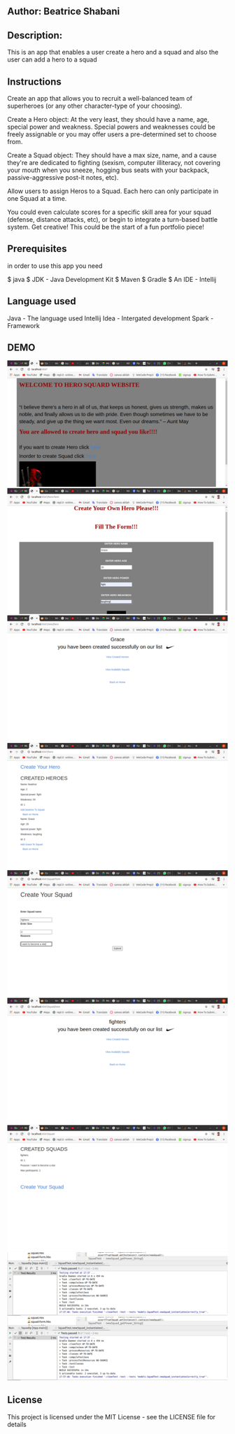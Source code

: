 ## Author: Beatrice Shabani
## Description:
This is an app that enables a user create a hero and a squad and also the user can add a hero to a squad

## Instructions
Create an app that allows you to recruit a well-balanced team of superheroes (or any other character-type of your choosing).

Create a Hero object: At the very least, they should have a name, age, special power and weakness. Special powers and weaknesses could be freely assignable or you may offer users a pre-determined set to choose from.

Create a Squad object: They should have a max size, name, and a cause they're are dedicated to fighting (sexism, computer illiteracy, not covering your mouth when you sneeze, hogging bus seats with your backpack, passive-aggressive post-it notes, etc).

Allow users to assign Heros to a Squad. Each hero can only participate in one Squad at a time.

You could even calculate scores for a specific skill area for your squad (defense, distance attacks, etc), or begin to integrate a turn-based battle system. Get creative! This could be the start of a fun portfolio piece!

## Prerequisites
in order to use this app you need

$ java
$ JDK - Java Development Kit
$ Maven
$ Gradle
$ An IDE - Intellij
## Language used
Java - The language used
Intellij Idea - Intergated development
Spark - Framework

## DEMO
![startingpage](src/main/resources/public/images/Hello.png)
![heroform](src/main/resources/public/images/Hform.png)
![successpage](src/main/resources/public/images/Sas.png)
![after submit](src/main/resources/public/images/After.png)
![squad form](src/main/resources/public/images/Sform.png)
![squad success](src/main/resources/public/images/Ssucss.png)
![squad view](src/main/resources/public/images/Vs.png)
![squad test](src/main/resources/public/images/Stest.png)
![hero test](src/main/resources/public/images/Stest.png)

## License


This project is licensed under the MIT License - see the LICENSE file for details
